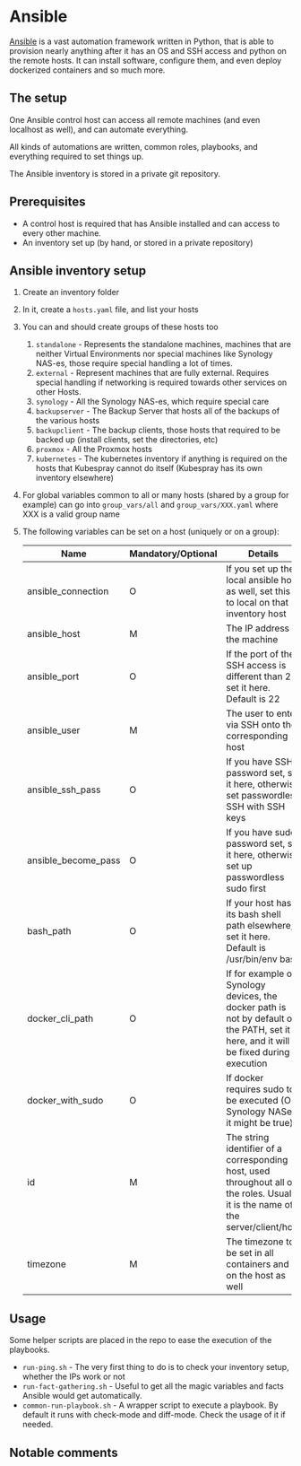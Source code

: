 # Ansible

[Ansible](https://docs.ansible.com/) is a vast automation framework written in Python, that is able to provision nearly anything after it has an OS and SSH access and python on the remote hosts. It can install software, configure them, and even deploy dockerized containers and so much more.

## The setup

One Ansible control host can access all remote machines (and even localhost as well), and can automate everything.

All kinds of automations are written, common roles, playbooks, and everything required to set things up.

The Ansible inventory is stored in a private git repository.

## Prerequisites

- A control host is required that has Ansible installed and can access to every other machine.
- An inventory set up (by hand, or stored in a private repository)

## Ansible inventory setup

1. Create an inventory folder
2. In it, create a `hosts.yaml` file, and list your hosts
3. You can and should create groups of these hosts too
   1. `standalone` - Represents the standalone machines, machines that are neither Virtual Environments nor special machines like Synology NAS-es, those require special handling a lot of times.
   2. `external` - Represent machines that are fully external. Requires special handling if networking is required towards other services on other Hosts.
   3. `synology` - All the Synology NAS-es, which require special care
   4. `backupserver` - The Backup Server that hosts all of the backups of the various hosts
   5. `backupclient` - The backup clients, those hosts that required to be backed up (install clients, set the directories, etc)
   6. `proxmox` - All the Proxmox hosts
   7. `kubernetes` - The kubernetes inventory if anything is required on the hosts that Kubespray cannot do itself (Kubespray has its own inventory elsewhere)
4. For global variables common to all or many hosts (shared by a group for example) can go into `group_vars/all` and `group_vars/XXX.yaml` where XXX is a valid group name
5. The following variables can be set on a host (uniquely or on a group):

    | Name | Mandatory/Optional | Details |
    |------|--------------------|---------|
    |ansible_connection|O|If you set up the local ansible host as well, set this to local on that inventory host|
    |ansible_host|M|The IP address of the machine|
    |ansible_port|O|If the port of the SSH access is different than 22, set it here. Default is 22|
    |ansible_user|M|The user to enter via SSH onto the corresponding host|
    |ansible_ssh_pass|O|If you have SSH password set, set it here, otherwise set passwordless SSH with SSH keys|
    |ansible_become_pass|O|If you have sudo password set, set it here, otherwise set up passwordless sudo first|
    |bash_path|O|If your host has its bash shell path elsewhere, set it here. Default is /usr/bin/env bash|
    |docker_cli_path|O|If for example on Synology devices, the docker path is not by default on the PATH, set it here, and it will be fixed during execution|
    |docker_with_sudo|O|If docker requires sudo to be executed (On Synology NASes it might be true)|
    |id|M|The string identifier of a corresponding host, used throughout all of the roles. Usually it is the name of the server/client/host|
    |timezone|M|The timezone to be set in all containers and on the host as well|

## Usage

Some helper scripts are placed in the repo to ease the execution of the playbooks.

- `run-ping.sh` - The very first thing to do is to check your inventory setup, whether the IPs work or not
- `run-fact-gathering.sh` - Useful to get all the magic variables and facts Ansible would get automatically.
- `common-run-playbook.sh` - A wrapper script to execute a playbook. By default it runs with check-mode and diff-mode. Check the usage of it if needed.

## Notable comments
